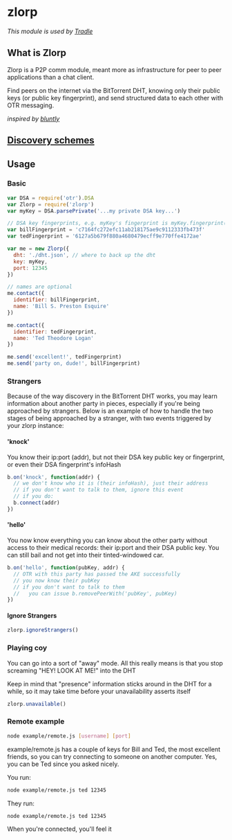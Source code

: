 # zlorp

_This module is used by [Tradle](https://github.com/tradle)_

## What is Zlorp

Zlorp is a P2P comm module, meant more as infrastructure for peer to peer applications than a chat client.

Find peers on the internet via the BitTorrent DHT, knowing only their public keys (or public key fingerprint), and send structured data to each other with OTR messaging.

_inspired by [bluntly](https://github.com/danoctavian/bluntly)_

## [Discovery schemes](./Discovery-Schemes.md)

## Usage

### Basic

```js
var DSA = require('otr').DSA
var Zlorp = require('zlorp')
var myKey = DSA.parsePrivate('...my private DSA key...')

// DSA key fingerprints, e.g. myKey's fingerprint is myKey.fingerprint()
var billFingerprint = 'c7164fc272efc11ab218175ae9c9112333fb473f' 
var tedFingerprint = '6127a5b679f880a4680479ecff9e770ffe4172ae' 

var me = new Zlorp({
  dht: './dht.json', // where to back up the dht
  key: myKey,
  port: 12345
})

// names are optional
me.contact({
  identifier: billFingerprint, 
  name: 'Bill S. Preston Esquire'
})

me.contact({
  identifier: tedFingerprint, 
  name: 'Ted Theodore Logan'
})

me.send('excellent!', tedFingerprint)
me.send('party on, dude!', billFingerprint)
```

### Strangers

Because of the way discovery in the BitTorrent DHT works, you may learn information about another party in pieces, especially if you're being approached by strangers. Below is an example of how to handle the two stages of being approached by a stranger, with two events triggered by your zlorp instance:

#### 'knock'

You know their ip:port (addr), but not their DSA key public key or fingerprint, or even their DSA fingerprint's infoHash

```js
b.on('knock', function(addr) {
  // we don't know who it is (their infoHash), just their address
  // if you don't want to talk to them, ignore this event
  // if you do:
  b.connect(addr)
})
```

#### 'hello'

You now know everything you can know about the other party without access to their medical records: their ip:port and their DSA public key. You can still bail and not get into their tinted-windowed car.

```js
b.on('hello', function(pubKey, addr) {
  // OTR with this party has passed the AKE successfully
  // you now know their pubKey
  // if you don't want to talk to them 
  //   you can issue b.removePeerWith('pubKey', pubKey)
})
```

#### Ignore Strangers

```js
zlorp.ignoreStrangers()
```

### Playing coy

You can go into a sort of "away" mode. All this really means is that you stop screaming "HEY! LOOK AT ME!" into the DHT

Keep in mind that "presence" information sticks around in the DHT for a while, so it may take time before your unavailability asserts itself

```js
zlorp.unavailable()
```

### Remote example

```bash
node example/remote.js [username] [port]
```

example/remote.js has a couple of keys for Bill and Ted, the most excellent friends, so you can try connecting to someone on another computer. Yes, you can be Ted since you asked nicely.

You run:

```bash
node example/remote.js ted 12345
```

They run:

```bash
node example/remote.js ted 12345
```

When you're connected, you'll feel it
